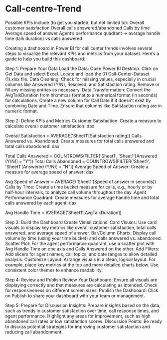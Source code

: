 # Call-centre-Trend
Possible KPIs include (to get you started, but not limited to):  Overall customer satisfaction Overall calls answered/abandoned Calls by time Average speed of answer Agent’s performance quadrant -> average handle time (talk duration) vs calls answered



Creating a dashboard in Power BI for call center trends involves several steps to visualize the relevant KPIs and metrics from your dataset. Here’s a guide to help you build this dashboard:

Step 1: Prepare Your Data
Load the Data:
Open Power BI Desktop.
Click on Get Data and select Excel.
Locate and load the 01 Call-Center-Dataset (1).xlsx file.
Data Cleaning:
Check for missing values, especially in crucial columns like Answered (Y/N), Resolved, and Satisfaction rating.
Remove or fill any missing entries as necessary.
Data Transformation:
Convert the AvgTalkDuration from hh:mm:ss format to a numerical format (in seconds) for calculations.
Create a new column for Call Date if it doesn’t exist by combining Date and Time.
Ensure that columns like Satisfaction rating are in numeric format.


Step 2: Define KPIs and Metrics
Customer Satisfaction:
Create a measure to calculate overall customer satisfaction:
dax


Overall Satisfaction = AVERAGE('Sheet1'[Satisfaction rating])
Calls Answered vs. Abandoned:
Create measures for total calls answered and total calls abandoned:
dax


Total Calls Answered = COUNTROWS(FILTER('Sheet1', 'Sheet1'[Answered (Y/N)] = "Y"))
Total Calls Abandoned = COUNTROWS(FILTER('Sheet1', 'Sheet1'[Answered (Y/N)] = "N"))
Average Speed of Answer:
Create a measure for average speed of answer:
dax


Avg Speed of Answer = AVERAGE('Sheet1'[Speed of answer in seconds])
Calls by Time:
Create a time bucket measure for calls, e.g., hourly or by half-hour intervals, to analyze call volume throughout the day.
Agent Performance Quadrant:
Create measures for average handle time and total calls answered by each agent:
dax


Avg Handle Time = AVERAGE('Sheet1'[AvgTalkDuration])




Step 3: Build the Dashboard
Create Visualizations:
Card Visuals: Use card visuals to display key metrics like overall customer satisfaction, total calls answered, and average speed of answer.
Bar/Column Charts: Display call volume by time (using your time bucket) and calls answered vs. abandoned.
Scatter Plot: For the agent performance quadrant, use a scatter plot with Avg Handle Time on one axis and Calls Answered on the other.
Add Filters:
Add slicers for agent names, call topics, and date ranges to allow detailed analysis.
Customize Layout:
Arrange visuals in a clean, logical layout. For example, place key metrics at the top and more detailed charts below.
Use consistent color themes to enhance readability.




Step 4: Review and Publish
Review Your Dashboard:
Ensure all visuals are displaying correctly and that measures are calculating as intended.
Check for responsiveness on different screen sizes.
Publish the Dashboard:
Click on Publish to share your dashboard with your team or management.




Step 5: Prepare for Discussion
Insights:
Prepare insights based on the data, such as trends in customer satisfaction over time, call response times, and agent performance.
Highlight any areas for improvement, such as high abandoned call rates or low satisfaction scores.
Discussion Points:
Be ready to discuss potential strategies for improving customer satisfaction and reducing call abandonment.

